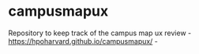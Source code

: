 # campusmapux 
Repository to keep track of the campus map ux review - https://hpoharvard.github.io/campusmapux/ - 